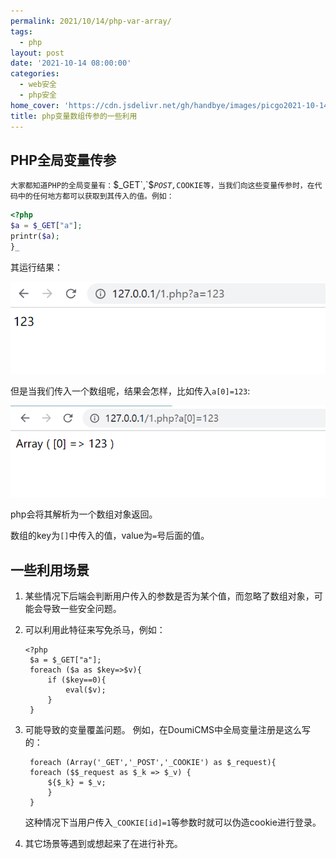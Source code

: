 ```yaml
---
permalink: 2021/10/14/php-var-array/
tags:
  - php
layout: post
date: '2021-10-14 08:00:00'
categories:
  - web安全
  - php安全
home_cover: 'https://cdn.jsdelivr.net/gh/handbye/images/picgo2021-10-14-16-36-23.png'
title: php变量数组传参的一些利用
---
```


## PHP全局变量传参


`大家都知道PHP的全局变量有：`$_GET`,`$_`POST,`_`COOKIE等，当我们向这些变量传参时，在代码中的任何地方都可以获取到其传入的值。例如：`


```php
<?php
$a = $_GET["a"];
printr($a);
}_

```


其运行结果：


![picgo2021-10-14-16-41-29.png](../post_images/46761d0e4cb45405a6e9f7c39807a431.png)


但是当我们传入一个数组呢，结果会怎样，比如传入`a[0]=123`:


![picgo2021-10-14-16-43-03.png](../post_images/702c6ea3f03ee14dcc7bc20ff3ef7c0a.png)


php会将其解析为一个数组对象返回。


数组的key为`[]`中传入的值，value为`=`号后面的值。


## **一些利用场景**

1. 某些情况下后端会判断用户传入的参数是否为某个值，而忽略了数组对象，可能会导致一些安全问题。
2. 可以利用此特征来写免杀马，例如：

	```text
	<?php
	 $a = $_GET["a"];
	 foreach ($a as $key=>$v){
	     if ($key==0){
	         eval($v);
	     }
	 }
	```

3. 可能导致的变量覆盖问题。
例如，在DoumiCMS中全局变量注册是这么写的：

	```text
	 foreach (Array('_GET','_POST','_COOKIE') as $_request){
	 foreach ($$_request as $_k => $_v) {
	     ${$_k} = $_v;
	     }
	 }
	```


	这种情况下当用户传入`_COOKIE[id]=1`等参数时就可以伪造cookie进行登录。

4. 其它场景等遇到或想起来了在进行补充。
